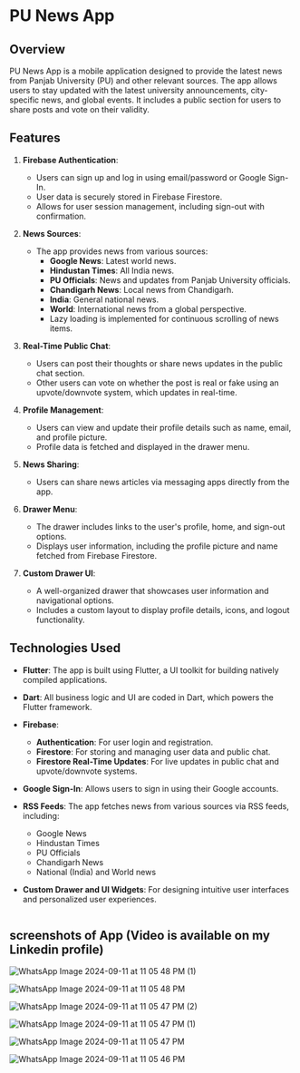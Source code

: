 # PU News App

## Overview

PU News App is a mobile application designed to provide the latest news from Panjab University (PU) and other relevant sources. The app allows users to stay updated with the latest university announcements, city-specific news, and global events. It includes a public section for users to share posts and vote on their validity.

## Features

1. **Firebase Authentication**:
   - Users can sign up and log in using email/password or Google Sign-In.
   - User data is securely stored in Firebase Firestore.
   - Allows for user session management, including sign-out with confirmation.

2. **News Sources**:
   - The app provides news from various sources:
     - **Google News**: Latest world news.
     - **Hindustan Times**: All India news.
     - **PU Officials**: News and updates from Panjab University officials.
     - **Chandigarh News**: Local news from Chandigarh.
     - **India**: General national news.
     - **World**: International news from a global perspective.
     - Lazy loading is implemented for continuous scrolling of news items.

3. **Real-Time Public Chat**:
   - Users can post their thoughts or share news updates in the public chat section.
   - Other users can vote on whether the post is real or fake using an upvote/downvote system, which updates in real-time.

4. **Profile Management**:
   - Users can view and update their profile details such as name, email, and profile picture.
   - Profile data is fetched and displayed in the drawer menu.

5. **News Sharing**:
   - Users can share news articles via messaging apps directly from the app.
   
6. **Drawer Menu**:
   - The drawer includes links to the user's profile, home, and sign-out options.
   - Displays user information, including the profile picture and name fetched from Firebase Firestore.

7. **Custom Drawer UI**:
   - A well-organized drawer that showcases user information and navigational options.
   - Includes a custom layout to display profile details, icons, and logout functionality.

## Technologies Used

- **Flutter**: The app is built using Flutter, a UI toolkit for building natively compiled applications.
- **Dart**: All business logic and UI are coded in Dart, which powers the Flutter framework.
- **Firebase**:
  - **Authentication**: For user login and registration.
  - **Firestore**: For storing and managing user data and public chat.
  - **Firestore Real-Time Updates**: For live updates in public chat and upvote/downvote systems.
- **Google Sign-In**: Allows users to sign in using their Google accounts.
- **RSS Feeds**: The app fetches news from various sources via RSS feeds, including:
  - Google News
  - Hindustan Times
  - PU Officials
  - Chandigarh News
  - National (India) and World news
- **Custom Drawer and UI Widgets**: For designing intuitive user interfaces and personalized user experiences.


   ```

## screenshots of App (Video is available on my Linkedin profile)
![WhatsApp Image 2024-09-11 at 11 05 48 PM (1)](https://github.com/user-attachments/assets/b82b0f95-4a98-4363-8b95-6734abfb9285)

![WhatsApp Image 2024-09-11 at 11 05 48 PM](https://github.com/user-attachments/assets/baa1f9f5-4b9a-4a82-9815-d20b3009582a)

![WhatsApp Image 2024-09-11 at 11 05 47 PM (2)](https://github.com/user-attachments/assets/af6cf79f-cdc0-486c-94a7-cff0e7e4fbbd)

![WhatsApp Image 2024-09-11 at 11 05 47 PM (1)](https://github.com/user-attachments/assets/a10df90d-935a-4d20-b41e-52a43e81a249)

![WhatsApp Image 2024-09-11 at 11 05 47 PM](https://github.com/user-attachments/assets/9142e733-05a6-4c31-84cb-8103b4564bd3)

![WhatsApp Image 2024-09-11 at 11 05 46 PM](https://github.com/user-attachments/assets/a4304776-73c7-4594-a6d4-efea9c802122)












